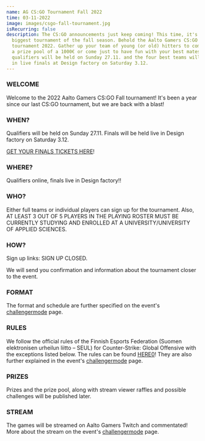 ```yaml
---
name: AG CS:GO Tournament Fall 2022
time: 03-11-2022
image: images/csgo-fall-tournament.jpg
isRecurring: false
description: The CS:GO announcements just keep coming! This time, it's our
  biggest tournament of the fall season. Behold the Aalto Gamers CS:GO Fall
  tournament 2022. Gather up your team of young (or old) hitters to compete for
  a prize pool of a 1000€ or come just to have fun with your best mates! Online
  qualifiers will be held on Sunday 27.11. and the four best teams will face off
  in live finals at Design factory on Saturday 3.12.
---
```


### WELCOME

Welcome to the 2022 Aalto Gamers CS:GO Fall tournament! It's been a year since our last CS:GO tournament, but we are back with a blast!

### WHEN?

Qualifiers will be held on Sunday 27.11.
Finals will be held live in Design factory on Saturday 3.12.

[GET YOUR FINALS TICKETS HERE](https://kide.app/events/39ccfcd6-e6b5-42ff-99f3-152d2112e9bc)!

### WHERE?

Qualifiers online, finals live in Design factory!!

### WHO?

Either full teams or individual players can sign up for the tournament.
Also, AT LEAST 3 OUT OF 5 PLAYERS IN THE PLAYING ROSTER MUST BE CURRENTLY STUDYING AND ENROLLED AT A UNIVERSITY/UNIVERSITY OF APPLIED SCIENCES.

### HOW?

Sign up links:
SIGN UP CLOSED.

We will send you confirmation and information about the tournament closer to the event.

### FORMAT

The format and schedule are further specified on the event's [challengermode](https://www.challengermode.com/tournaments/0d0eac58-1512-47a7-3188-08daced39551) page.

### RULES

We follow the official rules of the Finnish Esports Federation (Suomen elektronisen urheilun liitto – SEUL) for Counter-Strike: Global Offensive with the exceptions listed below. The rules can be found [HERE0](http://seul.fi/e-urheilu/pelisaannot/turnaussaannot-csgo/#english-version.)!
They are also further explained in the event's [challengermode](https://www.challengermode.com/tournaments/0d0eac58-1512-47a7-3188-08daced39551) page.

### PRIZES

Prizes and the prize pool, along with stream viewer raffles and possible challenges will be published later.

### STREAM

The games will be streamed on Aalto Gamers Twitch and commentated! More about the stream on the event's [challengermode](https://www.challengermode.com/tournaments/0d0eac58-1512-47a7-3188-08daced39551) page.
